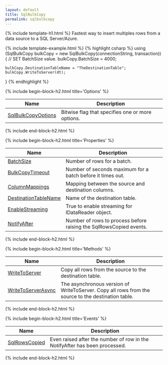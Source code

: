 ```yaml
---
layout: default
title: SqlBulkCopy 
permalink: sqlbulkcopy
---
```


{% include template-h1.html %}
Fastest way to insert multiples rows from a data source to a SQL Server/Azure.

{% include template-example.html %} 
{% highlight csharp %}
using (SqlBulkCopy bulkCopy = new SqlBulkCopy(connectionString, transaction))
{
    // SET BatchSize value.
    bulkCopy.BatchSize = 4000;

    bulkCopy.DestinationTableName = "TheDestinationTable";
    bulkCopy.WriteToServer(dt);
}
{% endhighlight %}

{% include begin-block-h2.html title='Options' %}
<table class="table table-striped table-hover table-responsive">
	<thead>
		<th>Name</th>
		<th>Description</th>		
	</thead>
	<tbody>
		<tr>
			<td><a href='batchsize'>SqlBulkCopyOptions</a></td>
			<td>Bitwise flag that specifies one or more options.</td>
		</tr>
	</tbody>
</table>
{% include end-block-h2.html %}

{% include begin-block-h2.html title='Properties' %}
<table class="table table-striped table-hover table-responsive">
	<thead>
		<th>Name</th>
		<th>Description</th>		
	</thead>
	<tbody>
		<tr>
			<td><a href='batchsize'>BatchSize</a></td>
			<td>Number of rows for a batch.</td>
		</tr>
		<tr>
			<td><a href='bulkcopytimeout'>BulkCopyTimeout</a></td>
			<td>Number of seconds maximum for a batch before it times out.</td>
		</tr>
		<tr>
			<td><a href='columnmappings'>ColumnMappings</a></td>
			<td>Mapping between the source and destination columns.</td>
		</tr>
		<tr>
			<td><a href='destinationtablename'>DestinationTableName</a></td>
			<td>Name of the destination table.</td>
		</tr>
		<tr>
			<td><a href='enablestreaming'>EnableStreaming</a></td>
			<td>True to enable streaming for IDataReader object.</td>
		</tr>
		<tr>
			<td><a href='notifyafter'>NotifyAfter</a></td>
			<td>Number of rows to process before raising the SqlRowsCopied events.</td>
		</tr>
	</tbody>
</table>
{% include end-block-h2.html %}

{% include begin-block-h2.html title='Methods' %}
<table class="table table-striped table-hover table-responsive">
	<thead>
		<th>Name</th>
		<th>Description</th>		
	</thead>
	<tbody>
		<tr>
			<td><a href='writetoserver'>WriteToServer</a></td>
			<td>Copy all rows from the source to the destination table.</td>
		</tr>
		<tr>
			<td><a href='writetoserverasync'>WriteToServerAsync</a></td>
			<td>The asynchronous version of WriteToServer. Copy all rows from the source to the destination table.</td>
		</tr>
	</tbody>
</table>
{% include end-block-h2.html %}

{% include begin-block-h2.html title='Events' %}
<table class="table table-striped table-hover table-responsive">
	<thead>
		<th>Name</th>
		<th>Description</th>		
	</thead>
	<tbody>
		<tr>
			<td><a href='sqlrowscopied'>SqlRowsCopied</a></td>
			<td>Even raised after the number of row in the NotifyAfter has been processed.</td>
		</tr>
	</tbody>
</table>
{% include end-block-h2.html %}
